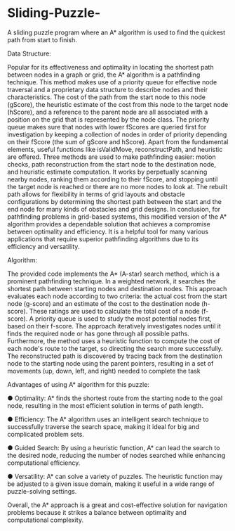 # Sliding-Puzzle-
A sliding puzzle program where an A* algorithm is used to find the quickest path from start to finish.

Data Structure:

Popular for its effectiveness and optimality in locating the shortest path between nodes in a graph
or grid, the A* algorithm is a pathfinding technique. This method makes use of a priority queue
for effective node traversal and a proprietary data structure to describe nodes and their
characteristics. The cost of the path from the start node to this node (gScore), the heuristic estimate of the cost
from this node to the target node (hScore), and a reference to the parent node are all associated
with a position on the grid that is represented by the node class. The priority queue makes sure
that nodes with lower fScores are queried first for investigation by keeping a collection of nodes
in order of priority depending on their fScore (the sum of gScore and hScore).
Apart from the fundamental elements, useful functions like isValidMove, reconstructPath, and
heuristic are offered. Three methods are used to make pathfinding easier: motion checks, path
reconstruction from the start node to the destination node, and heuristic estimate computation.
It works by perpetually scanning nearby nodes, ranking them according to their fScore, and
stopping until the target node is reached or there are no more nodes to look at. The rebuilt path
allows for flexibility in terms of grid layouts and obstacle configurations by determining the
shortest path between the start and the end node for many kinds of obstacles and grid designs.
In conclusion, for pathfinding problems in grid-based systems, this modified version of the A*
algorithm provides a dependable solution that achieves a compromise between optimality and
efficiency. It is a helpful tool for many various applications that require superior pathfinding
algorithms due to its efficiency and versatility.

Algorithm:

The provided code implements the A* (A-star) search method, which is a prominent pathfinding
technique. In a weighted network, it searches the shortest path between starting nodes and
destination nodes. This approach evaluates each node according to two criteria: the actual cost
from the start node (g-score) and an estimate of the cost to the destination node (h-score). These
ratings are used to calculate the total cost of a node (f-score). A priority queue is used to study
the most potential nodes first, based on their f-score. The approach iteratively investigates nodes
until it finds the required node or has gone through all possible paths. Furthermore, the method
uses a heuristic function to compute the cost of each node's route to the target, so directing the
search more successfully. The reconstructed path is discovered by tracing back from the
destination node to the starting node using the parent pointers, resulting in a set of movements
(up, down, left, and right) needed to complete the task

Advantages of using A* algorithm for this puzzle:

  ● Optimality: A* finds the shortest route from the starting node to the goal node, resulting
in the most efficient solution in terms of path length.

  ● Efficiency: The A* algorithm uses an intelligent search technique to successfully traverse
the search space, making it ideal for big and complicated problem sets.

  ● Guided Search: By using a heuristic function, A* can lead the search to the desired node,
reducing the number of nodes searched while enhancing computational efficiency.

  ● Versatility: A* can solve a variety of puzzles. The heuristic function may be adjusted to a
given issue domain, making it useful in a wide range of puzzle-solving settings.

Overall, the A* approach is a great and cost-effective solution for navigation problems because it
strikes a balance between optimality and computational complexity.
